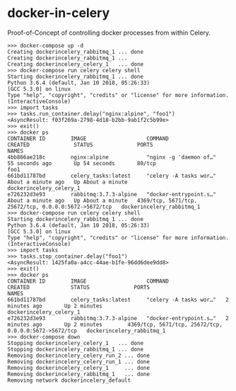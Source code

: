 # docker-in-celery

Proof-of-Concept of controlling docker processes from within Celery.

    >>> docker-compose up -d
    Creating dockerincelery_rabbitmq_1 ... done
    Creating dockerincelery_rabbitmq_1 ...
    Creating dockerincelery_celery_1   ... done
    >>> docker-compose run celery celery shell
    Starting dockerincelery_rabbitmq_1 ... done
    Python 3.6.4 (default, Jan 10 2018, 05:26:33)
    [GCC 5.3.0] on linux
    Type "help", "copyright", "credits" or "license" for more information.
    (InteractiveConsole)
    >>> import tasks
    >>> tasks.run_container.delay("nginx:alpine", "foo1")
    <AsyncResult: f03f269a-2798-4d18-b2bb-9ab1f2c5b99e>
    >>> exit()
    >>> docker ps
    CONTAINER ID        IMAGE                   COMMAND                  CREATED              STATUS              PORTS                                                   NAMES
    4bb866ae218c        nginx:alpine            "nginx -g 'daemon of…"   55 seconds ago       Up 54 seconds       80/tcp                                                  foo1
    661bd11787bd        celery_tasks:latest     "celery -A tasks wor…"   About a minute ago   Up About a minute                                                           dockerincelery_celery_1
    e726232d3e93        rabbitmq:3.7.3-alpine   "docker-entrypoint.s…"   About a minute ago   Up About a minute   4369/tcp, 5671/tcp, 25672/tcp, 0.0.0.0:5672->5672/tcp   dockerincelery_rabbitmq_1
    >>> docker-compose run celery celery shell
    Starting dockerincelery_rabbitmq_1 ... done
    Python 3.6.4 (default, Jan 10 2018, 05:26:33)
    [GCC 5.3.0] on linux
    Type "help", "copyright", "credits" or "license" for more information.
    (InteractiveConsole)
    >>> import tasks
    >>> tasks.stop_container.delay("foo1")
    <AsyncResult: 1425fa0a-a4cc-44ae-b1fe-96dd6dee9dd8>
    >>> exit()
    >>> docker ps
    CONTAINER ID        IMAGE                   COMMAND                  CREATED             STATUS              PORTS                                                   NAMES
    661bd11787bd        celery_tasks:latest     "celery -A tasks wor…"   2 minutes ago       Up 2 minutes                                                                dockerincelery_celery_1
    e726232d3e93        rabbitmq:3.7.3-alpine   "docker-entrypoint.s…"   2 minutes ago       Up 2 minutes        4369/tcp, 5671/tcp, 25672/tcp, 0.0.0.0:5672->5672/tcp   dockerincelery_rabbitmq_1
    >>> docker-compose down
    Stopping dockerincelery_celery_1   ... done
    Stopping dockerincelery_rabbitmq_1 ... done
    Removing dockerincelery_celery_run_2 ... done
    Removing dockerincelery_celery_run_1 ... done
    Removing dockerincelery_celery_1     ... done
    Removing dockerincelery_rabbitmq_1   ... done
    Removing network dockerincelery_default